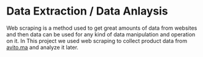 # Data Extraction / Data Anlaysis
Web scraping is a method used to get great amounts of data from websites and then data can be used 
for any kind of data manipulation and operation on it.
In This project we used web scraping to collect product data from [avito.ma](https://www.avito.ma/index.htm) 
and analyze it later.

